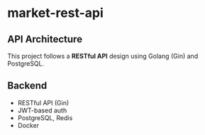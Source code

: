 # market-rest-api

## API Architecture
This project follows a **RESTful API** design using Golang (Gin) and PostgreSQL.

## Backend
- RESTful API (Gin)
- JWT-based auth
- PostgreSQL, Redis
- Docker

